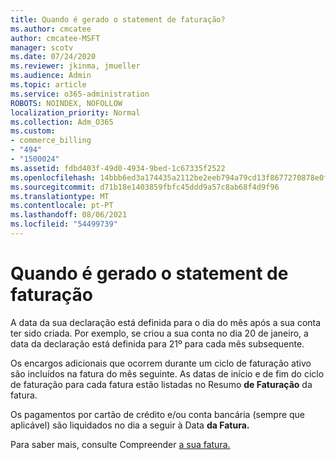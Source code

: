 ```yaml
---
title: Quando é gerado o statement de faturação?
ms.author: cmcatee
author: cmcatee-MSFT
manager: scotv
ms.date: 07/24/2020
ms.reviewer: jkinma, jmueller
ms.audience: Admin
ms.topic: article
ms.service: o365-administration
ROBOTS: NOINDEX, NOFOLLOW
localization_priority: Normal
ms.collection: Adm_O365
ms.custom:
- commerce_billing
- "494"
- "1500024"
ms.assetid: fdbd403f-49d0-4934-9bed-1c67335f2522
ms.openlocfilehash: 14bbb6ed3a174435a2112be2eeb794a79cd13f8677270878e0fc5036509c8e08
ms.sourcegitcommit: d71b18e1403859fbfc45ddd9a57c8ab68f4d9f96
ms.translationtype: MT
ms.contentlocale: pt-PT
ms.lasthandoff: 08/06/2021
ms.locfileid: "54499739"
---
```

# <a name="when-is-the-billing-statement-generated"></a>Quando é gerado o statement de faturação

A data da sua declaração está definida para o dia do mês após a sua conta ter sido criada. Por exemplo, se criou a sua conta no dia 20 de janeiro, a data da declaração está definida para 21º para cada mês subsequente.

Os encargos adicionais que ocorrem durante um ciclo de faturação ativo são incluídos na fatura do mês seguinte. As datas de início e de fim do ciclo de faturação para cada fatura estão listadas no Resumo **de Faturação** da fatura.

Os pagamentos por cartão de crédito e/ou conta bancária (sempre que aplicável) são liquidados no dia a seguir à Data **da Fatura.**
  
Para saber mais, consulte Compreender [a sua fatura.](/microsoft-365/commerce/billing-and-payments/understand-your-invoice2)
